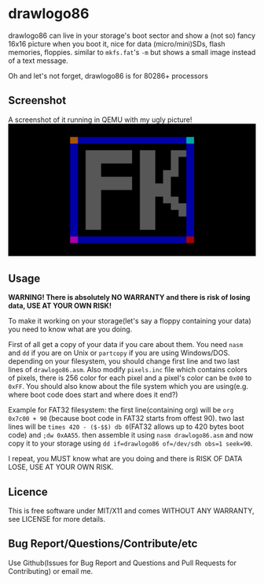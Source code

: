 # drawlogo86
drawlogo86 can live in your storage's boot sector and show a (not so) fancy
16x16 picture when you boot it, nice for data (micro/mini)SDs, flash memories, floppies. similar to `mkfs.fat`'s `-m` but shows a small image instead of a text message.

Oh and let's not forget, drawlogo86 is for 80286+ processors
## Screenshot
A screenshot of it running in QEMU with my ugly picture!
![drawlogo86 running in QEMU](https://github.com/farooqkz/drawlogo86/raw/master/screenshot.png "drawlogo86 running in QEMU")
## Usage
**WARNING! There is absolutely NO WARRANTY and there is risk of losing data,
USE AT YOUR OWN RISK!**

To make it working on your storage(let's say a floppy containing your data) you
need to know what are you doing.

First of all get a copy of your data if you care about them.
You need `nasm` and `dd` if you are on Unix or `partcopy` if you are using
Windows/DOS. depending on your filesystem, you should change first line and two last lines of
`drawlogo86.asm`. Also modify `pixels.inc` file which contains colors of
pixels, there is 256 color for each pixel and a pixel's color can be `0x00` to
`0xFF`. You should also know about the file system which you are using(e.g.
where boot code does start and where does it end?)

Example for FAT32 filesystem: the first line(containing org) will be `org 0x7c00 + 90` (because boot code in FAT32 starts from offest 90). two last lines will be `times 420 - ($-$$) db 0`(FAT32 allows up to 420 bytes boot code) and `;dw 0xAA55`. then assemble it using `nasm drawlogo86.asm` and now copy it to your storage using `dd if=drawlogo86 of=/dev/sdh obs=1 seek=90`.

I repeat, you MUST know what are you doing and there is RISK OF DATA LOSE, USE
AT YOUR OWN RISK.
## Licence
This is free software under MIT/X11 and comes WITHOUT ANY WARRANTY, see LICENSE
for more details.
## Bug Report/Questions/Contribute/etc
Use Github(Issues for Bug Report and Questions and Pull Requests for
Contributing) or email me.
